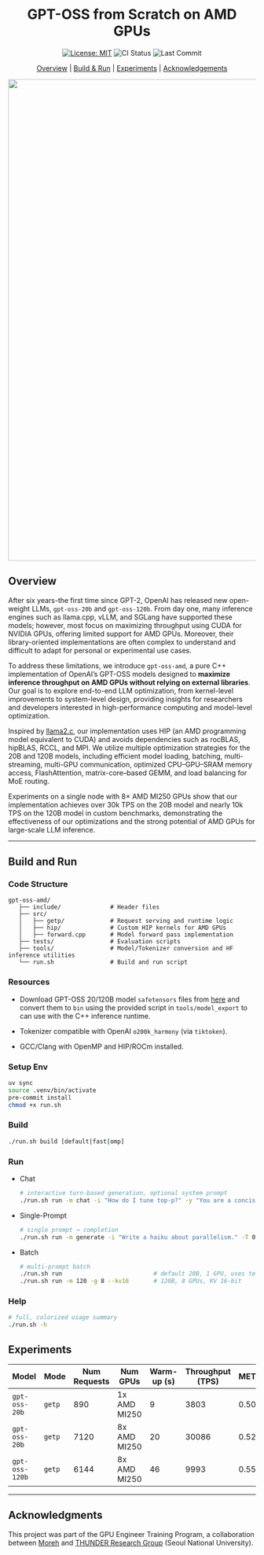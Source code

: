 <div align="center">

# GPT-OSS from Scratch on AMD GPUs

 <p>
    <a href="https://opensource.org/licenses/MIT"><img src="https://img.shields.io/badge/License-MIT-lightgrey.svg" alt="License: MIT"></a>
    <img src="https://img.shields.io/github/actions/workflow/status/tuanlda78202/gpt-oss-amd/ci.yaml?branch=main&label=CI&logo=github" alt="CI Status">
    <img src="https://img.shields.io/github/last-commit/tuanlda78202/gpt-oss-amd?&label=commit" alt="Last Commit">
 </p>

[Overview](#overview) | [Build & Run](#build-and-run) | [Experiments](#experiments) | [Acknowledgements](#acknowledgments)

<img width="1696" height="980" alt="image" src="https://github.com/user-attachments/assets/efd81a09-5299-4bac-b382-66e576a48b1f" />

</div>

## Overview

After six years-the first time since GPT-2, OpenAI has released new open-weight LLMs, `gpt-oss-20b` and `gpt-oss-120b`. From day one, many inference engines such as llama.cpp, vLLM, and SGLang have supported these models; however, most focus on maximizing throughput using CUDA for NVIDIA GPUs, offering limited support for AMD GPUs. Moreover, their library-oriented implementations are often complex to understand and difficult to adapt for personal or experimental use cases.

To address these limitations, we introduce `gpt-oss-amd`, a pure C++ implementation of OpenAI’s GPT-OSS models designed to **maximize inference throughput on AMD GPUs without relying on external libraries**. Our goal is to explore end-to-end LLM optimization, from kernel-level improvements to system-level design, providing insights for researchers and developers interested in high-performance computing and model-level optimization.

Inspired by [llama2.c](https://github.com/karpathy/llama2.c), our implementation uses HIP (an AMD programming model equivalent to CUDA) and avoids dependencies such as rocBLAS, hipBLAS, RCCL, and MPI. We utilize multiple optimization strategies for the 20B and 120B models, including efficient model loading, batching, multi-streaming, multi-GPU communication, optimized CPU–GPU–SRAM memory access, FlashAttention, matrix-core–based GEMM, and load balancing for MoE routing. 

Experiments on a single node with 8× AMD MI250 GPUs show that our implementation achieves over 30k TPS on the 20B model and nearly 10k TPS on the 120B model in custom benchmarks, demonstrating the effectiveness of our optimizations and the strong potential of AMD GPUs for large-scale LLM inference.

---

## Build and Run

### Code Structure

```plain
gpt-oss-amd/
   ├── include/              # Header files
   ├── src/
   │   ├── getp/             # Request serving and runtime logic
   │   ├── hip/              # Custom HIP kernels for AMD GPUs
   │   ├── forward.cpp       # Model forward pass implementation
   ├── tests/                # Evaluation scripts
   ├── tools/                # Model/Tokenizer conversion and HF inference utilities
   └── run.sh                # Build and run script
```

### Resources

- Download GPT-OSS 20/120B model `safetensors` files from [here](https://huggingface.co/collections/openai/gpt-oss-68911959590a1634ba11c7a4) and convert them to `bin` using the provided script in `tools/model_export` to can use with the C++ inference runtime.

- Tokenizer compatible with OpenAI `o200k_harmony` (via `tiktoken`).

- GCC/Clang with OpenMP and HIP/ROCm installed.

### Setup Env

```bash
uv sync
source .venv/bin/activate
pre-commit install
chmod +x run.sh
```

### Build

```bash
./run.sh build [default|fast|omp]
```

### Run

- Chat

  ```bash
  # interactive turn-based generation, optional system prompt
  ./run.sh run -m chat -i "How do I tune top-p?" -y "You are a concise assistant." -T 0.7
  ```

- Single-Prompt

  ```bash
  # single prompt → completion
  ./run.sh run -m generate -i "Write a haiku about parallelism." -T 0.8 -p 0.95
  ```

- Batch

  ```bash
  # multi-prompt batch
  ./run.sh run                          # default 20B, 1 GPU, uses tests/data/{input,output}.txt
  ./run.sh run -m 120 -g 8 --kv16       # 120B, 8 GPUs, KV 16-bit
  ```

### Help

```bash
# full, colorized usage summary
./run.sh -h
```

## Experiments

| Model          | Mode   | Num Requests | Num GPUs     | Warm-up (s) | Throughput (TPS) | METEOR | BERTScore |
| -------------- | ------ | ------------ | ------------ | ----------- | ---------------- | ------ | --------- |
| `gpt-oss-20b`  | `getp` | 890         | 1x AMD MI250 | 9          | 3803            | 0.50   | 0.97      |
| `gpt-oss-20b`  | `getp` | 7120         | 8x AMD MI250 | 20          | 30086            | 0.52   | 0.98      |
| `gpt-oss-120b` | `getp` | 6144         | 8x AMD MI250 | 46          | 9993             | 0.55   | 0.99      |

---

## Acknowledgments

This project was part of the GPU Engineer Training Program, a collaboration between [Moreh](https://www.linkedin.com/company/moreh-vietnam/) and [THUNDER Research Group](http://snuvm.snu.ac.kr/) (Seoul National University).
